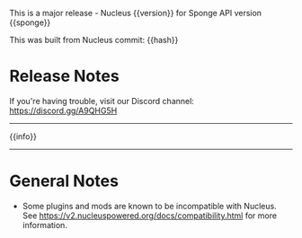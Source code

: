This is a major release - Nucleus {{version}} for Sponge API version {{sponge}} 

This was built from Nucleus commit: {{hash}}

# Release Notes

If you're having trouble, visit our Discord channel: https://discord.gg/A9QHG5H

---

{{info}}

---

# General Notes

* Some plugins and mods are known to be incompatible with Nucleus. See https://v2.nucleuspowered.org/docs/compatibility.html for more information.
